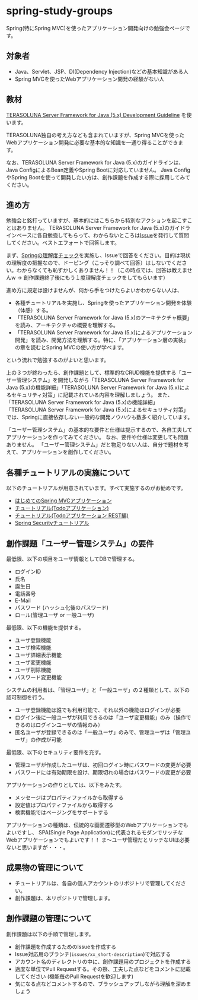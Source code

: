 # spring-study-groups
Spring(特にSpring MVC)を使ったアプリケーション開発向けの勉強会ページです。

## 対象者

* Java、Servlet、JSP、DI(Dependency Injection)などの基本知識がある人
* Spring MVCを使ったWebアプリケーション開発の経験がない人

## 教材

[TERASOLUNA Server Framework for Java (5.x) Development Guideline](http://terasolunaorg.github.io/guideline/) を使います。

TERASOLUNA独自の考え方なども含まれていますが、Spring MVCを使ったWebアプリケーション開発に必要な基本的な知識を一通り得ることができます。

なお、TERASOLUNA Server Framework for Java (5.x)のガイドラインは、Java ConfigによるBean定義やSpring Bootに対応していません。
Java ConfigやSpring Bootを使って開発したい方は、創作課題を作成する際に採用してみてください。

## 進め方

勉強会と銘打っていますが、基本的にはこちらから特別なアクションを起こすことはありません。
TERASOLUNA Server Framework for Java (5.x)のガイドラインベースに各自勉強してもらって、わからないところは[Issue](https://github.com/kazuki43zoo/spring-study-groups/issues/new)を発行して質問してください。ベストエフォートで回答します。

まず、[Springの理解度チェック](http://terasolunaorg.github.io/guideline/5.0.1.RELEASE/ja/Appendix/SpringComprehensionCheck.html)を実施し、Issueで回答をください。目的は現状の理解度の把握なので、ドーピング（こっそり調べて回答）はしないでください。わからなくても恥ずかしくありません！！（この時点では、回答は教えませんw -> 創作課題終了後にもう１度理解度チェックをしてもらいます）

進め方に規定は設けませんが、何から手をつけたらよいかわからない人は、

* 各種チュートリアルを実施し、Springを使ったアプリケーション開発を体験（体感）する。
* 「TERASOLUNA Server Framework for Java (5.x)のアーキテクチャ概要」を読み、アーキテクチャの概要を理解する。
* 「TERASOLUNA Server Framework for Java (5.x)によるアプリケーション開発」を読み、開発方法を理解する。特に、「アプリケーション層の実装」の章を読むとSpring MVCの使い方が学べます。

という流れで勉強するのがよいと思います。

上の３つが終わったら、創作課題として、標準的なCRUD機能を提供する「ユーザー管理システム」を開発しながら「TERASOLUNA Server Framework for Java (5.x)の機能詳細」「TERASOLUNA Server Framework for Java (5.x)によるセキュリティ対策」に記載されている内容を理解しましょう。
また、「TERASOLUNA Server Framework for Java (5.x)の機能詳細」「TERASOLUNA Server Framework for Java (5.x)によるセキュリティ対策」では、Springに直接依存しない一般的な開発ノウハウも数多く紹介しています。

「ユーザー管理システム」の基本的な要件と仕様は提示するので、各自工夫してアプリケーションを作ってみてください。
なお、要件や仕様は変更しても問題ありません。
「ユーザー管理システム」だと物足りない人は、自分で題材を考えて、アプリケーションを創作してください。

## 各種チュートリアルの実施について

以下のチュートリアルが用意されています。すべて実施するのがお勧めです。

* [はじめてのSpring MVCアプリケーション](http://terasolunaorg.github.io/guideline/5.0.1.RELEASE/ja/Overview/FirstApplication.html)
* [チュートリアル(Todoアプリケーション)](http://terasolunaorg.github.io/guideline/5.0.1.RELEASE/ja/TutorialTodo/index.html)
* [チュートリアル(Todoアプリケーション REST編)](http://terasolunaorg.github.io/guideline/5.0.1.RELEASE/ja/TutorialREST/index.html)
* [Spring Securityチュートリアル](http://terasolunaorg.github.io/guideline/5.0.1.RELEASE/ja/Security/Tutorial.html)

## 創作課題「ユーザー管理システム」の要件

最低限、以下の項目をユーザ情報としてDBで管理する。

* ログインID
* 氏名
* 誕生日
* 電話番号
* E-Mail
* パスワード (ハッシュ化後のパスワード)
* ロール(管理ユーザ or 一般ユーザ)

最低限、以下の機能を提供する。

* ユーザ登録機能
* ユーザ検索機能
* ユーザ詳細表示機能
* ユーザ変更機能
* ユーザ削除機能
* パスワード変更機能

システムの利用者は、「管理ユーザ」と「一般ユーザ」の２種類として、以下の認可制御を行う。

* ユーザ登録機能は誰でも利用可能で、それ以外の機能はログインが必要
* ログイン後に一般ユーザが利用できるのは「ユーザ変更機能」のみ（操作できるのはログインユーザの情報のみ）
* 匿名ユーザが登録できるのは「一般ユーザ」のみで、管理ユーザは「管理ユーザ」の作成が可能

最低限、以下のセキュリティ要件を充す。

* 管理ユーザが作成したユーザは、初回ログイン時にパスワードの変更が必要
* パスワードには有効期限を設け、期限切れの場合はパスワードの変更が必要

アプリケーションの作りとしては、以下をみたす。

* メッセージはプロパティファイルから取得する
* 設定値はプロパティファイルから取得する
* 検索機能ではページングをサポートする

アプリケーションの種類は、伝統的な画面遷移型のWebアプリケーションでもよいですし、
SPA(Single Page Application)に代表されるモダンでリッチなWebアプリケーションでもよいです！！
ま〜ユーザ管理だとリッチなUIは必要ないと思いますが・・・。

## 成果物の管理について

* チュートリアルは、各自の個人アカウントのリポジトリで管理してください。
* 創作課題は、本リポジトリで管理します。

## 創作課題の管理について

創作課題は以下の手順で管理します。

* 創作課題を作成するためのIssueを作成する
* Issue対応用のブランチ(`issues/xx_short-description`)で対応する
* アカウント名のディレクトリの中に、創作課題用のプロジェクトを作成する
* 適度な単位でPull Requestする。その祭、工夫した点などをコメントに記載してください (機能毎のPull Requestを歓迎します)
* 気になる点などコメントするので、ブラッシュアップしながら理解を深めましょう
